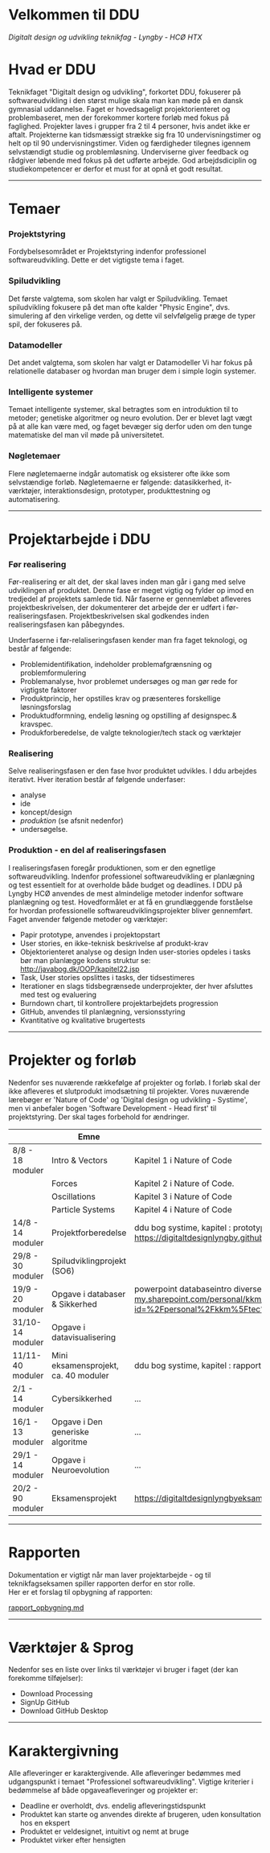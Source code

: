 # Velkommen til DDU
*Digitalt design og udvikling teknikfag - Lyngby - HCØ HTX*

# Hvad er DDU
Teknikfaget "Digitalt design og udvikling", forkortet DDU, fokuserer på softwareudvikling i den størst mulige skala man kan møde på en dansk gymnasial uddannelse. Faget er hovedsageligt projektorienteret og problembaseret, men der forekommer kortere forløb med fokus på faglighed. Projekter laves i grupper fra 2 til 4 personer, hvis andet ikke er aftalt. Projekterne kan tidsmæssigt strække sig fra 10 undervisningstimer og helt op til 90 undervisningstimer. Viden og færdigheder tilegnes igennem selvstændigt studie og problemløsning. Underviserne giver feedback og rådgiver løbende med fokus på det udførte arbejde. God arbejdsdiciplin og studiekompetencer er derfor et must for at opnå et godt resultat.

-------------------------------------

# Temaer
### Projektstyring
Fordybelsesområdet er Projektstyring indenfor professionel softwareudvikling. Dette er det vigtigste tema i faget.

### Spiludvikling
Det første valgtema, som skolen har valgt er Spiludvikling.
Temaet spiludvikling fokusere på det man ofte kalder "Physic Engine", dvs. simulering af den virkelige verden, og dette vil selvfølgelig præge de typer spil, der fokuseres på.

### Datamodeller
Det andet valgtema, som skolen har valgt er Datamodeller
Vi har fokus på relationelle databaser og hvordan man bruger dem i simple login systemer.

### Intelligente systemer
Temaet intelligente systemer, skal betragtes som en introduktion til to metoder; genetiske algoritmer og neuro evolution. Der er blevet lagt vægt på at alle kan være med, og faget bevæger sig derfor uden om den tunge matematiske del man vil møde på universitetet.

### Nøgletemaer
Flere nøgletemaerne indgår automatisk og eksisterer ofte ikke som selvstændige forløb. Nøgletemaerne er følgende:
datasikkerhed, it-værktøjer, interaktionsdesign, prototyper, produkttestning og automatisering.

-------------------------------------

# Projektarbejde i DDU

### Før realisering

Før-realisering er alt det, der skal laves inden man går i gang med selve udviklingen af produktet. Denne fase er meget vigtig og fylder op imod en tredjedel af projektets samlede tid.
Når faserne er gennemløbet afleveres projektbeskrivelsen, der dokumenterer det arbejde der er udført i før-realiseringsfasen. Projektbeskrivelsen skal godkendes inden realiseringsfasen kan påbegyndes.  

Underfaserne i før-relaliseringsfasen kender man fra faget teknologi, og består af følgende:

- Problemidentifikation, indeholder problemafgrænsning og problemformulering
- Problemanalyse, hvor problemet undersøges og man gør rede for vigtigste faktorer
- Produktprincip, her opstilles krav og præsenteres forskellige løsningsforslag
- Produktudformning, endelig løsning og opstilling af designspec.& kravspec.
- Produkforberedelse, de valgte teknologier/tech stack og værktøjer

### Realisering

Selve realiseringsfasen er den fase hvor produktet udvikles. I ddu arbejdes iterativt.
Hver iteration består af følgende underfaser:

- analyse
- ide
- koncept/design
- *produktion* (se afsnit nedenfor)  
- undersøgelse.

### Produktion - en del af realiseringsfasen

I realiseringsfasen foregår produktionen, som er den egnetlige softwareudvikling.
Indenfor professionel softwareudvikling er planlægning og test essentielt for at overholde både budget og deadlines.
I DDU på Lyngby HCØ anvendes de mest almindelige metoder indenfor software planlægning og test.
Hovedformålet er at få en grundlæggende forståelse for hvordan professionelle softwareudviklingsprojekter bliver gennemført.
Faget anvender følgende metoder og værktøjer:

- Papir prototype, anvendes i projektopstart
- User stories, en ikke-teknisk beskrivelse af produkt-krav
- Objektorienteret analyse og design Inden user-stories opdeles i tasks bør man planlægge kodens struktur se: http://javabog.dk/OOP/kapitel22.jsp
- Task, User stories opslittes i tasks, der tidsestimeres
- Iterationer en slags tidsbegrænsede underprojekter, der hver afsluttes med test og evaluering
- Burndown chart, til kontrollere projektarbejdets progression
- GitHub, anvendes til planlægning, versionsstyring
- Kvantitative og kvalitative brugertests

-------------------------------------

# Projekter og forløb

Nedenfor ses nuværende rækkefølge af projekter og forløb. I forløb skal der ikke afleveres et slutprodukt imodsætning til projekter. Vores nuværende lærebøger er 'Nature of Code' og 'Digital design og udvikling - Systime', men vi anbefaler bogen 'Software Development - Head first' til projektstyring. Der skal tages forbehold for ændringer.

|                   | Emne                                 | Materiale                                                                                                                                                                                        | Aflevering                                      |   |   |   |
|-------------------|--------------------------------------|--------------------------------------------------------------------------------------------------------------------------------------------------------------------------------------------------|-------------------------------------------------|---|---|---|
| 8/8 - 18 moduler  | Intro & Vectors                      | Kapitel 1 i Nature of Code                                                                                                                                                                       | ...                                             |   |   |   |
|                   | Forces                               | Kapitel 2 i Nature of Code.                                                                                                                                                                      | ...                                             |   |   |   |
|                   | Oscillations                         | Kapitel 3 i Nature of Code                                                                                                                                                                       | ...                                             |   |   |   |
|                   | Particle Systems                     | Kapitel 4 i Nature of Code                                                                                                                                                                       | ...                                             |   |   |   |
| 14/8 - 14 moduler | Projektforberedelse                  | ddu bog systime, kapitel : prototyper  projektstyringsvideoer med VS, GitHub og Trello: https://digitaltdesignlyngby.github.io/spiludviklingsprojektet2022/spiludviklingsprojektet_opgaven.pdf   | projektbeskrivelse & prototype 5 timer          |   |   |   |
| 29/8 - 30 moduler | Spiludviklingprojekt (SO6)           |                                                                                                                                                                                                  | github repo. & video-demo 10 timer              |   |   |   |
| 19/9 - 20 moduler | Opgave i databaser & Sikkerhed       | powerpoint databaseintro  diverse matrialer på sharepoint: https://teccph-my.sharepoint.com/personal/kkm_tec_dk/_layouts/15/onedrive.aspx?id=%2Fpersonal%2Fkkm%5Ftec%5Fdk%2FDocuments%2FDDU&ga=1 | program & projektboard 3 timer                  |   |   |   |
| 31/10- 14 moduler | Opgave i datavisualisering           |                                                                                                                                                                                                  | program 2 timer                                 |   |   |   |
| 11/11- 40 moduler | Mini eksamensprojekt, ca. 40 moduler | ddu bog systime, kapitel :  rapport,  interaktionsdesign,  produkttest,  projektbeskrivelse                                                                                                      | projektbeskrivelse & program & rapport 6 timer  |   |   |   |
| 2/1  - 14 moduler | Cybersikkerhed                       | ...                                                                                                                                                                                              | ...                                             |   |   |   |
| 16/1 - 13 moduler | Opgave i Den generiske algoritme     | ...                                                                                                                                                                                              | program 1 time                                  |   |   |   |
| 29/1 - 14 moduler | Opgave i Neuroevolution              | ...                                                                                                                                                                                              | program 1 time                                  |   |   |   |
| 20/2 - 90 moduler | Eksamensprojekt                      | https://digitaltdesignlyngbyeksamen.github.io/                                                                                                                                                   | projektbeskrivelse & program & rapport 30 timer |   |   |   |


-------------------------------------

# Rapporten
Dokumentation er vigtigt når man laver projektarbejde - og til teknikfagseksamen spiller rapporten
derfor en stor rolle.  
Her er et forslag til opbygning af rapporten:

 [rapport_opbygning.md](rapport_opbygning.md)


-------------------------------------


# Værktøjer & Sprog
Nedenfor ses en liste over links til værktøjer vi bruger i faget (der kan forekomme tilføjelser):
- Download Processing
- SignUp GitHub
- Download GitHub Desktop

-------------------------------------

# Karaktergivning
Alle afleveringer er karaktergivende. Alle afleveringer bedømmes med udgangspunkt i temaet "Professionel softwareudvikling". Vigtige kriterier i bedømmelse af både opgaveafleveringer og projekter er:

- Deadline er overholdt, dvs. endelig afleveringstidspunkt
- Produktet kan starte og anvendes direkte af brugeren, uden konsultation hos en ekspert
- Produktet er veldesignet, intuitivt og nemt at bruge
- Produktet virker efter hensigten
